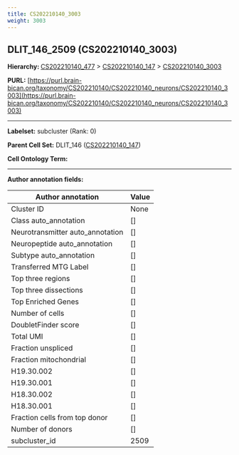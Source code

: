 ```yaml
---
title: CS202210140_3003
weight: 3003
---
```

## DLIT_146_2509 (CS202210140_3003)
<b>Hierarchy: </b>
[CS202210140_477](../CS202210140_477) >
[CS202210140_147](../CS202210140_147) >
[CS202210140_3003](../CS202210140_3003)

**PURL:** [https://purl.brain-bican.org/taxonomy/CS202210140/CS202210140_neurons/CS202210140_3003](https://purl.brain-bican.org/taxonomy/CS202210140/CS202210140_neurons/CS202210140_3003)

---


**Labelset:** subcluster (Rank: 0)

**Parent Cell Set:** DLIT_146 ([CS202210140_147](../CS202210140_147))



**Cell Ontology Term:** 

[MARKER GENES.]: #


---

[TRANSFERRED ANNOTATIONS.]: #


[AUTHOR ANNOTATION FIELDS.]: #


**Author annotation fields:**

| Author annotation | Value |
|-------------------|-------|
|Cluster ID|None|
|Class auto_annotation|[]|
|Neurotransmitter auto_annotation|[]|
|Neuropeptide auto_annotation|[]|
|Subtype auto_annotation|[]|
|Transferred MTG Label|[]|
|Top three regions|[]|
|Top three dissections|[]|
|Top Enriched Genes|[]|
|Number of cells|[]|
|DoubletFinder score|[]|
|Total UMI|[]|
|Fraction unspliced|[]|
|Fraction mitochondrial|[]|
|H19.30.002|[]|
|H19.30.001|[]|
|H18.30.002|[]|
|H18.30.001|[]|
|Fraction cells from top donor|[]|
|Number of donors|[]|
|subcluster_id|2509|
